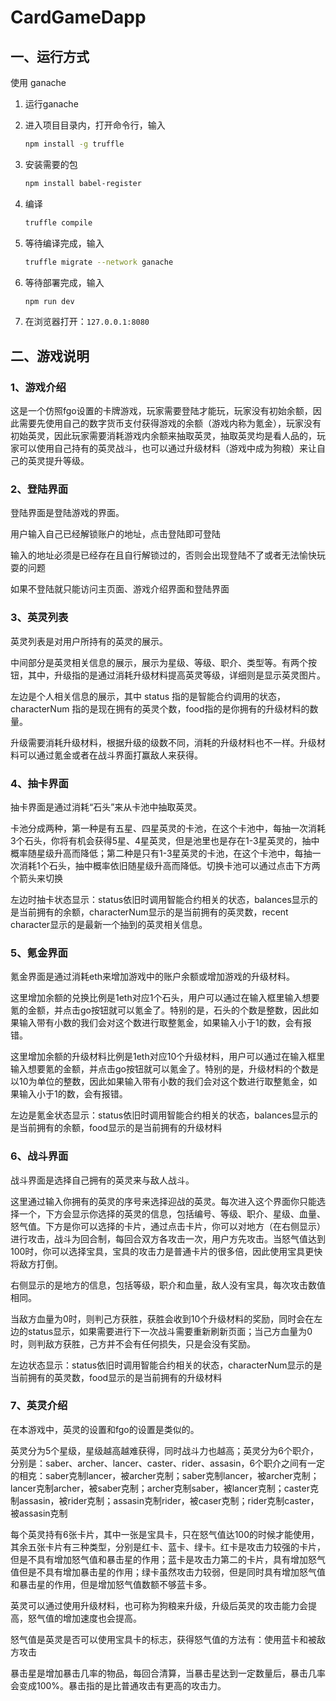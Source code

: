 # CardGameDapp

## 一、运行方式

使用 ganache

1. 运行ganache

2. 进入项目目录内，打开命令行，输入

   ```sh
   npm install -g truffle
   ```

3. 安装需要的包

   ```sh
   npm install babel-register
   ```

4. 编译

   ```sh
   truffle compile
   ```

5. 等待编译完成，输入

   ```sh
   truffle migrate --network ganache
   ```

6. 等待部署完成，输入

   ```sh
   npm run dev
   ```

7. 在浏览器打开：`127.0.0.1:8080`

## 二、游戏说明

### 1、游戏介绍

这是一个仿照fgo设置的卡牌游戏，玩家需要登陆才能玩，玩家没有初始余额，因此需要先使用自己的数字货币支付获得游戏的余额（游戏内称为氪金），玩家没有初始英灵，因此玩家需要消耗游戏内余额来抽取英灵，抽取英灵均是看人品的，玩家可以使用自己持有的英灵战斗，也可以通过升级材料（游戏中成为狗粮）来让自己的英灵提升等级。

### 2、登陆界面

登陆界面是登陆游戏的界面。

用户输入自己已经解锁账户的地址，点击登陆即可登陆

输入的地址必须是已经存在且自行解锁过的，否则会出现登陆不了或者无法愉快玩耍的问题

如果不登陆就只能访问主页面、游戏介绍界面和登陆界面

### 3、英灵列表

英灵列表是对用户所持有的英灵的展示。

中间部分是英灵相关信息的展示，展示为星级、等级、职介、类型等。有两个按钮，其中，升级指的是通过消耗升级材料提高英灵等级，详细则是显示英灵图片。

左边是个人相关信息的展示，其中 status 指的是智能合约调用的状态，characterNum 指的是现在拥有的英灵个数，food指的是你拥有的升级材料的数量。

升级需要消耗升级材料，根据升级的级数不同，消耗的升级材料也不一样。升级材料可以通过氪金或者在战斗界面打赢敌人来获得。

### 4、抽卡界面

抽卡界面是通过消耗“石头”来从卡池中抽取英灵。

卡池分成两种，第一种是有五星、四星英灵的卡池，在这个卡池中，每抽一次消耗3个石头，你将有机会获得5星、4星英灵，但是池里也是存在1-3星英灵的，抽中概率随星级升高而降低；第二种是只有1-3星英灵的卡池，在这个卡池中，每抽一次消耗1个石头，抽中概率依旧随星级升高而降低。切换卡池可以通过点击下方两个箭头来切换

左边时抽卡状态显示：status依旧时调用智能合约相关的状态，balances显示的是当前拥有的余额，characterNum显示的是当前拥有的英灵数，recent character显示的是最新一个抽到的英灵相关信息。

### 5、氪金界面

氪金界面是通过消耗eth来增加游戏中的账户余额或增加游戏的升级材料。

这里增加余额的兑换比例是1eth对应1个石头，用户可以通过在输入框里输入想要氪的金额，并点击go按钮就可以氪金了。特别的是，石头的个数是整数，因此如果输入带有小数的我们会对这个数进行取整氪金，如果输入小于1的数，会有报错。

这里增加余额的升级材料比例是1eth对应10个升级材料，用户可以通过在输入框里输入想要氪的金额，并点击go按钮就可以氪金了。特别的是，升级材料的个数是以10为单位的整数，因此如果输入带有小数的我们会对这个数进行取整氪金，如果输入小于1的数，会有报错。

左边是氪金状态显示：status依旧时调用智能合约相关的状态，balances显示的是当前拥有的余额，food显示的是当前拥有的升级材料

### 6、战斗界面

战斗界面是选择自己拥有的英灵来与敌人战斗。

这里通过输入你拥有的英灵的序号来选择迎战的英灵。每次进入这个界面你只能选择一个，下方会显示你选择的英灵的信息，包括编号、等级、职介、星级、血量、怒气值。下方是你可以选择的卡片，通过点击卡片，你可以对地方（在右侧显示）进行攻击，战斗为回合制，每回合双方各攻击一次，用户方先攻击。当怒气值达到100时，你可以选择宝具，宝具的攻击力是普通卡片的很多倍，因此使用宝具更快将敌方打倒。

右侧显示的是地方的信息，包括等级，职介和血量，敌人没有宝具，每次攻击数值相同。

当敌方血量为0时，则判己方获胜，获胜会收到10个升级材料的奖励，同时会在左边的status显示，如果需要进行下一次战斗需要重新刷新页面；当己方血量为0时，则判敌方获胜，己方并不会有任何损失，只是会没有奖励。

左边状态显示：status依旧时调用智能合约相关的状态，characterNum显示的是当前拥有的英灵数，food显示的是当前拥有的升级材料

### 7、英灵介绍

在本游戏中，英灵的设置和fgo的设置是类似的。

英灵分为5个星级，星级越高越难获得，同时战斗力也越高；英灵分为6个职介，分别是：saber、archer、lancer、caster、rider、assasin，6个职介之间有一定的相克：saber克制lancer，被archer克制；saber克制lancer，被archer克制；lancer克制archer，被saber克制；archer克制saber，被lancer克制；caster克制assasin，被rider克制；assasin克制rider，被caser克制；rider克制caster，被assasin克制

每个英灵持有6张卡片，其中一张是宝具卡，只在怒气值达100的时候才能使用，其余五张卡片有三种类型，分别是红卡、蓝卡、绿卡。红卡是攻击力较强的卡片，但是不具有增加怒气值和暴击星的作用；蓝卡是攻击力第二的卡片，具有增加怒气值但是不具有增加暴击星的作用；绿卡虽然攻击力较弱，但是同时具有增加怒气值和暴击星的作用，但是增加怒气值数额不够蓝卡多。

英灵可以通过使用升级材料，也可称为狗粮来升级，升级后英灵的攻击能力会提高，怒气值的增加速度也会提高。

怒气值是英灵是否可以使用宝具卡的标志，获得怒气值的方法有：使用蓝卡和被敌方攻击

暴击星是增加暴击几率的物品，每回合清算，当暴击星达到一定数量后，暴击几率会变成100%。暴击指的是比普通攻击有更高的攻击力。